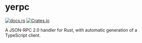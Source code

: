 # yerpc

[![docs.rs](https://img.shields.io/badge/docs.rs-documentation-green.svg)](https://docs.rs/yerpc)
[![Crates.io](https://img.shields.io/crates/v/typescript-type-def.svg)](https://crates.io/crates/yerpc)

A JSON-RPC 2.0 handler for Rust, with automatic generation of a TypeScript client.
